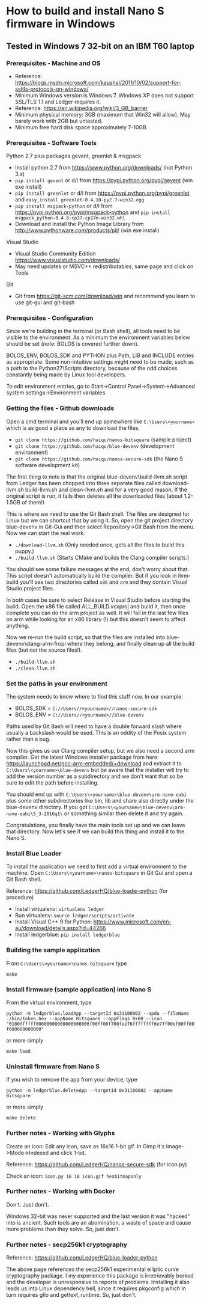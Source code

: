 # How to build and install Nano S firmware in Windows

## Tested in Windows 7 32-bit on an IBM T60 laptop



### Prerequisites - Machine and OS

- Reference: https://blogs.msdn.microsoft.com/kaushal/2011/10/02/support-for-ssltls-protocols-on-windows/
- Minimum Windows version is Windows 7. Windows XP does not support SSL/TLS 1.1 and Ledger requires it.
- Reference: https://en.wikipedia.org/wiki/3_GB_barrier
- Minimum physical memory: 3GB (maximum that Win32 will allow). May barely work with 2GB but untested.
- Minimum free hard disk space approximately 7-10GB.

### Prerequisites - Software Tools

Python 2.7 plus packages gevent, greenlet & msgpack

- Install python 2.7 from https://www.python.org/downloads/ (not Python 3.x)
- `pip install gevent` or d/l from https://pypi.python.org/pypi/gevent (win exe install)
- `pip install greenlet` or d/l from https://pypi.python.org/pypi/greenlet and `easy_install greenlet-0.4.10-py2.7-win32.egg`
- `pip install msgpack-python` or d/l from https://pypi.python.org/pypi/msgpack-python and `pip install msgpack_python-0.4.8-cp27-cp27m-win32.whl`
- Download and install the Python Image Library from http://www.pythonware.com/products/pil/ (win exe install)

Visual Studio

- Visual Studio Community Edition https://www.visualstudio.com/downloads/
- May need updates or MSVC++ redistributables, same page and click on Tools

Git

- Git from https://git-scm.com/download/win and recommend you learn to use git-gui and git-bash


### Prerequisites - Configuration

Since we're building in the terminal (or Bash shell), all tools need to be visible to the environment. As a minimum the environment variables below should be set (note: BOLOS is covered further down).

BOLOS_ENV, BOLOS_SDK and PYTHON plus Path, LIB and INCLUDE entries as appropriate. Some non-intuitive settings might need to be made, such as a path to the Python27\Scripts directory, because of the odd choices constantly being made by Linux tool developers.

To edit environment entries, go to Start->Control Panel->System->Advanced system settings->Environment variables


### Getting the files - Github downloads

Open a cmd terminal and you'll end up somewhere like `C:\Users\<yourname>` which is as good a place as any to download the files.

- `git clone https://github.com/haiqu/nanos-bitsquare` (sample project)
- `git clone https://github.com/haiqu/blue-devenv` (development environment)
- `git clone https://github.com/haiqu/nanos-secure-sdk` (the Nano S software development kit)

The first thing to note is that the original blue-devenv\build-llvm.sh script from Ledger has been chopped into three separate files called download-llvm.sh build-llvm.sh and clean-llvm.sh and for a very good reason. If the original script is run, it fails then deletes all the downloaded files (about 1.2-1.5GB of them!)

This is where we need to use the Git Bash shell. The files are designed for Linux but we can shortcut that by using it. So, open the git project directory blue-devenv in Git-Gui and then select Repository->Git Bash from the menu. Now we can start the real work.

- `./download-llvm.sh` (Only needed once, gets all the files to build this puppy.)
- `./build-llvm.sh` (Starts CMake and builds the Clang compiler scripts.)

You should see some failure messages at the end, don't worry about that. This script doesn't automatically build the compiler. But if you look in llvm-build you'll see two directories called `x86` and `arm` and they contain Visual Studio project files.

In both cases be sure to select Release in Visual Studio before starting the build. Open the x86 file called ALL_BUILD.vcxproj and build it, then once complete you can do the arm project as well. It will fail in the last few files on arm while looking for an x86 library (!) but this doesn't seem to affect anything.

Now we re-run the build script, so that the files are installed into blue-devenv\clang-arm-fropi where they belong, and finally clean up all the build files (but _not_ the source files!).

- `./build-llvm.sh`
- `./clean-llvm.sh`


### Set the paths in your environment

The system needs to know where to find this stuff now. In our example:

- BOLOS_SDK = `C://Users//<yourname>//nanos-secure-sdk`
- BOLOS_ENV = `C://Users//<yourname>//blue-devenv`

Paths used by Git Bash will need to have a double forward slash where usually a backslash would be used. This is an oddity of the Posix system rather than a bug.

Now this gives us our Clang compiler setup, but we also need a second arm compiler. Get the latest Windows installer package from here: https://launchpad.net/gcc-arm-embedded/+download and extract it to `C:\Users\<yourname>\blue-devenv` but be aware that the installer will try to add the version number as a subdirectory and we don't want that so be sure to edit the path before installing.

You should end up with `C:\Users\<yourname>\blue-devenv\arm-none-eabi` plus some other subdirectories like bin, lib and share also directly under the blue-devenv directory. If you got `C:\Users\<yourname>\blue-devenv\arm-none-eabi\5_3-2016q1\` or something similar then delete it and try again.

Congratulations, you finally have the main tools set up and we can leave that directory. Now let's see if we can build this thing and install it to the Nano S.


### Install Blue Loader

To install the application we need to first add a virtual environment to the machine. Open `C:\Users\<yourname>\nanos-bitsquare` in Git Gui and open a Git Bash shell.

Reference: https://github.com/LedgerHQ/blue-loader-python (for procedure)

- Install virtualenv: `virtualenv ledger`
- Run virtualenv:  `source ledger/scripts/activate`
- Install Visual C++ 9 for Python: https://www.microsoft.com/en-au/download/details.aspx?id=44266
- Install ledgerblue: `pip install ledgerblue`


### Building the sample application

From `C:\Users\<yourname>\nanos-bitsquare` type

`make`


### Install firmware (sample application) into Nano S

From the virtual environment, type

`python -m ledgerblue.loadApp --targetId 0x31100002 --apdu --fileName ./bin/token.hex --appName Bitsquare --appFlags 0x00 --icon "0100ffffff00000000000000006006f00ff00f700fee76ffffffff6e77f00ef00ff00f600600000000"`

or more simply

`make load`


### Uninstall firmware from Nano S

If you wish to remove the app from your device, type

`python -m ledgerblue.deleteApp --targetId 0x31100002 --appName Bitsquare`

or more simply

`make delete`


### Further notes - Working with Glyphs

Create an icon: Edit any icon, save as 16x16 1-bit gif. In Gimp it's Image->Mode->Indexed and click 1-bit.

Reference: https://github.com/LedgerHQ/nanos-secure-sdk (for icon.py)

Check an icon: `icon.py 16 16 icon.gif hexbitmaponly`


### Further notes - Working with Docker

Don't. Just don't.

Windows 32-bit was never supported and the last version it was "hacked" into is ancient. Such tools are an abomination, a waste of space and cause more problems than they solve. So, just don't.


### Further notes - secp256k1 cryptography

Reference: https://github.com/LedgerHQ/blue-loader-python

The above page references the secp256k1 experimental elliptic curve cryptography package. I my experience this package is irretrievably borked and the developer is unresponsive to reports of problems. Installing it also leads us into Linux dependency hell, since it requires pkgconfig which in turn requires glib and gettext_runtime. So, just don't.

